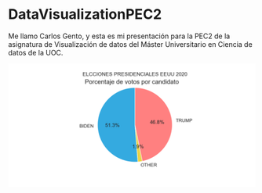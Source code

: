 # DataVisualizationPEC2

Me llamo Carlos Gento, y esta es mi presentación para la PEC2 de la asignatura de Visualización de datos del Máster Universitario en Ciencia de datos de la UOC.

![Pie Chart](images/Pie_chart.png?raw=true "Pie Chart")

